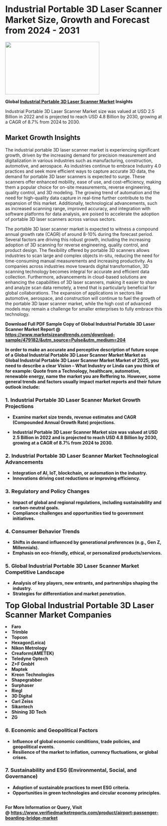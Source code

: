 <H1>Industrial Portable 3D Laser Scanner Market Size, Growth and Forecast from 2024 - 2031</H1><img class="aligncenter size-medium wp-image-584254" src="https://thirdeyenews.in/wp-content/uploads/2024/09/Global-Market-Research-300x168.jpeg" alt="" width="300" height="168" /><p><strong>Global&nbsp;<a href="https://www.marketsizeandtrends.com/download-sample/479182/&amp;utm_source=Pulse&amp;utm_medium=204">Industrial Portable 3D Laser Scanner Market</a> Insights</strong></p><p>Industrial Portable 3D Laser Scanner Market size was valued at USD 2.5 Billion in 2022 and is projected to reach USD 4.8 Billion by 2030, growing at a CAGR of 8.7% from 2024 to 2030.</p><p><h2>Market Growth Insights</h2> <p>The industrial portable 3D laser scanner market is experiencing significant growth, driven by the increasing demand for precision measurement and digitalization in various industries such as manufacturing, construction, automotive, and aerospace. As industries continue to embrace Industry 4.0 practices and seek more efficient ways to capture accurate 3D data, the demand for portable 3D laser scanners is expected to surge. These scanners offer enhanced mobility, ease of use, and cost-efficiency, making them a popular choice for on-site measurements, reverse engineering, quality control, and 3D modeling. The growing trend of automation and the need for high-quality data capture in real-time further contribute to the expansion of this market. Additionally, technological advancements, such as increased scanning range, improved accuracy, and integration with software platforms for data analysis, are poised to accelerate the adoption of portable 3D laser scanners across various sectors.</p> <p><strong></strong></p> <p>The portable 3D laser scanner market is expected to witness a compound annual growth rate (CAGR) of around 8-10% during the forecast period. Several factors are driving this robust growth, including the increasing adoption of 3D scanning for reverse engineering, quality control, and product design. The flexibility offered by portable 3D scanners allows industries to scan large and complex objects in-situ, reducing the need for time-consuming manual measurements and increasing productivity. As companies across industries move towards digital transformation, 3D scanning technology becomes integral for accurate and efficient data collection. Furthermore, advancements in cloud-based solutions are enhancing the capabilities of 3D laser scanners, making it easier to share and analyze scan data remotely, a trend that is particularly beneficial for global collaborations. The expansion of applications in sectors like automotive, aerospace, and construction will continue to fuel the growth of the portable 3D laser scanner market, while the high cost of advanced models may remain a challenge for smaller enterprises to fully embrace this technology.</p> <p><strong></p><p><span class=""><strong>Download Full PDF Sample Copy of Global Industrial Portable 3D Laser Scanner Market Report</strong> @ <a href="https://www.marketsizeandtrends.com/download-sample/479182/&amp;utm_source=Pulse&amp;utm_medium=204" target="_blank">https://www.marketsizeandtrends.com/download-sample/479182/&amp;utm_source=Pulse&amp;utm_medium=204</a></span></p><p>In order to make an accurate and perceptive description of future scope of a Global&nbsp;Industrial Portable 3D Laser Scanner Market Market as Global&nbsp;Industrial Portable 3D Laser Scanner Market Market of 2025, you need to describe a clear Vision &ndash; What Industry or Linda can you think of for example: Quote from a Technology, healthcare, automotive, renewable energy, name the market you are Reffering to. However, some general trends and factors usually impact market reports and their future outlook include:</p><h3>1.&nbsp;<strong>Industrial Portable 3D Laser Scanner Market Growth Projections</strong></h3><ul><li>Examine market size trends, revenue estimates and CAGR (Compounded Annual Growth Rate) projections.</li><li><p>Industrial Portable 3D Laser Scanner Market size was valued at USD 2.5 Billion in 2022 and is projected to reach USD 4.8 Billion by 2030, growing at a CAGR of 8.7% from 2024 to 2030.</p></li></ul><h3>2.&nbsp;<strong>Industrial Portable 3D Laser Scanner Market Technological Advancements</strong></h3><ul><li>Integration of AI, IoT, blockchain, or automation in the industry.</li><li>Innovations driving cost reductions or improving efficiency.</li></ul><h3>3.&nbsp;<strong>Regulatory and Policy Changes</strong></h3><ul><li>Impact of global and regional regulations, including sustainability and carbon-neutral goals.</li><li>Compliance challenges and opportunities tied to government initiatives.</li></ul><h3>4.&nbsp;<strong>Consumer Behavior Trends</strong></h3><ul><li>Shifts in demand influenced by generational preferences (e.g., Gen Z, Millennials).</li><li>Emphasis on eco-friendly, ethical, or personalized products/services.</li></ul><h3>5.&nbsp;<strong>Global Industrial Portable 3D Laser Scanner Market Competitive Landscape</strong></h3><ul><li>Analysis of key players, new entrants, and partnerships shaping the industry.</li><li>Strategies for differentiation and market penetration.</li></ul><p data-pm-slice="1 1 []"><span style="color: inherit; font-family: inherit; font-size: 25px;">Top Global Industrial Portable 3D Laser Scanner Market Companies</span></p><div class="" data-test-id=""><p><li>Faro</li><li> Trimble</li><li> Topcon</li><li> Hexagon(Leica)</li><li> Nikon Metrology</li><li> Creaform(AMETEK)</li><li> Teledyne Optech</li><li> Z+F GmbH</li><li> Maptek</li><li> Kreon Technologies</li><li> Shapegrabber</li><li> Surphaser</li><li> Riegl</li><li> 3D Digital</li><li> Carl Zeiss</li><li> Sikantech</li><li> Shining 3D Tech</li><li> ZG</li></p></div><h3>6.&nbsp;<strong>Economic and Geopolitical Factors</strong></h3><ul><li>Influence of global economic conditions, trade policies, and geopolitical events.</li><li>Resilience of the market to inflation, currency fluctuations, or global crises.</li></ul><h3>7.&nbsp;<strong>Sustainability and ESG (Environmental, Social, and Governance)</strong></h3><ul><li>Adoption of sustainable practices to meet ESG criteria.</li><li>Opportunities in green technologies and circular economy principles.</li></ul><h2><strong style="font-size: 14px;">For More Information or Query, Visit @&nbsp;</strong><a style="background-color: #ffffff; font-size: 14px;" href="https://www.marketsizeandtrends.com/report/industrial-portable-3d-laser-scanner-market/" target="_blank">https://www.verifiedmarketreports.com/product/airport-passenger-boarding-bridge-market</a></h2>
